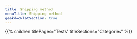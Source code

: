 ```yaml
---
title: Shipping method
menuTitle: Shipping method 
geekdocFlatSection: true
---
```


{{% children titlePages="Tests" titleSections="Categories" %}}